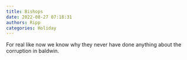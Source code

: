 ```yaml
---
title: Bishops
date: 2022-08-27 07:18:31
authors: Ripp
categories: Holiday
---
```


 For real like now we know why they never have done anything about the corruption in baldwin.